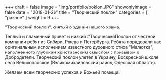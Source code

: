 +++
draft = false
image = "img/portfolio/poklon.JPG"
showonlyimage = false
date = "2018-01-26"
title = "Творческий поклон"
categories = [ "разное" ]
weight = 9
+++

"Творческий поклон", снятый в здании нашего храма.
<!--more-->

Теплый и пламенный привет и низкий #ТворческийПоклон от честной компании ребят из Сибири, Ржева и Петербурга. Ребята порадовали нас оригинальным исполнением известного духовного стиха "Малютка", наполненного глубоким христианским смыслом с призывом к Добродетели. Творческий поклон улетел в Украину, Воскресной школе села Великоплоское (Великомихайловский район, Одесская область). 

Желаем всем творческих успехов и Божьей помощи!

